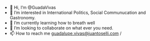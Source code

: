 - 👋 Hi, I’m @GuadaVivas
- 👀 I’m interested in International Politics, Social Communucation and Gastronomy. 
- 🌱 I’m currently learning how to breath well
- 💞️ I’m looking to collaborate on what ever you need.  
- 📫 How to reach me guadalupe.vivas@juantoselli.com / 

<!---
GuadaVivas/GuadaVivas is a ✨ special ✨ repository because its `README.md` (this file) appears on your GitHub profile.
You can click the Preview link to take a look at your changes.
--->
